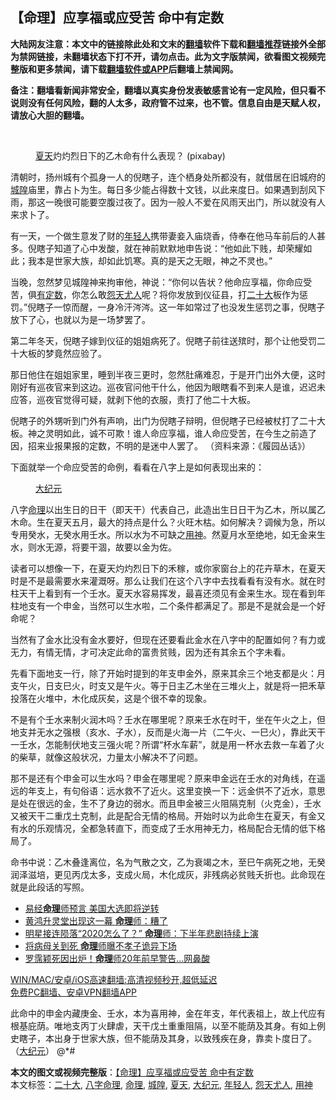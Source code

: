  <h2>【命理】应享福或应受苦 命中有定数</h2> <p class="notice"><b>大陆网友注意：本文中的链接除此处和文末的<a href="https://github.com/bannedbook/fanqiang" >翻墙</a>软件下载和<a href="https://github.com/killgcd/justmysocks/blob/master/README.md">翻墙推荐</a>链接外全部为禁网链接，未翻墙状态下打不开，请勿点击。此为文字版禁闻，欲看图文视频完整版和更多禁闻，请下载<a href="https://github.com/bannedbook/fanqiang">翻墙软件或APP</a>后翻墙上禁闻网。</p><p>备注：翻墙看新闻非常安全，翻墙以真实身份发表敏感言论有一定风险，但只看不说则没有任何风险，翻的人太多，政府管不过来，也不管。信息自由是天赋人权，请放心大胆的翻墙。</b></p>  <div class="entry"> <br /> <figure><figcaption class="wp-caption-text"><a href="https://www.bannedbook.org/bnews/tag/%e5%a4%8f%e5%a4%a9/" class="st_tag internal_tag" rel="tag" title="标签 夏天 下的日志">夏天</a>灼灼烈日下的乙木命有什么表现？ (pixabay)</figcaption></figure> <p>清朝时，扬州城有个孤身一人的倪瞎子，连个栖身处所都没有，就借居在旧城府的<a href="https://www.bannedbook.org/bnews/tag/%E5%9F%8E%E9%9A%8D/" class="st_tag internal_tag" rel="tag" title="标签 城隍 下的日志">城隍</a>庙里，靠占卜为生。每日多少能占得数十文钱，以此来度日。如果遇到刮风下雨，那这一晚很可能要空腹过夜了。因为一般人不爱在风雨天出门，所以就没有人来求卜了。</p> <p>有一天，一个做生意发了财的<a href="https://www.bannedbook.org/bnews/tag/%e5%b9%b4%e8%bd%bb%e4%ba%ba/" class="st_tag internal_tag" rel="tag" title="标签 年轻人 下的日志">年轻人</a>携带妻妾入庙烧香，侍奉在他马车前后的人甚多。倪瞎子知道了心中发酸，就在神前默默地申告说：“他如此下贱，却荣耀如此；我本是世家大族，却如此饥寒。真的是天之无眼，神之不灵也。”</p> <p>当晚，忽然梦见城隍神来拘审他，神说：“你何以告状？他命应享福，你命应受苦，俱<span class='wp_keywordlink'><a href="https://www.bannedbook.org/forum3/topic64.html" title="电子书：冥冥之中有定数" target="_blank">有定数</a></span>，你怎么敢<a href="https://www.bannedbook.org/bnews/tag/%E6%80%A8%E5%A4%A9%E5%B0%A4%E4%BA%BA/" class="st_tag internal_tag" rel="tag" title="标签 怨天尤人 下的日志">怨天尤人</a>呢？将你发放到仪征县，打<a href="https://www.bannedbook.org/bnews/tag/%E4%BA%8C%E5%8D%81%E5%A4%A7/" class="st_tag internal_tag" rel="tag" title="标签 二十大 下的日志">二十大</a>板作为惩罚。”倪瞎子一惊而醒，一身冷汗涔涔。这一年如常过了也没发生惩罚之事，倪瞎子放下了心，也就以为是一场梦罢了。</p>  <p>第二年冬天，倪瞎子嫁到仪征的姐姐病死了。倪瞎子前往送殡时，那个让他受罚二十大板的梦竟然应验了。</p> <p>那日他住在姐姐家里，睡到半夜三更时，忽然肚痛难忍，于是开门出外大便，这时刚好有巡夜官来到这边。巡夜官问他干什么，他因为眼瞎看不到来人是谁，迟迟未应答，巡夜官觉得可疑，就剥下他的衣服，责打了他二十大板。</p> <p>倪瞎子的外甥听到门外有声响，出门为倪瞎子辩明，但倪瞎子已经被杖打了二十大板。神之灵明如此，诚不可欺！谁人命应享福，谁人命应受苦，在今生之前造了因，招来业报果报的定数，不明的是迷中人罢了。 （资料来源：《履园丛话》）</p>  <p>下面就举一个命应受苦的命例，看看在八字上是如何表现出来的：</p> <figure style="width: 680px" class="wp-caption alignnone"><figcaption class="wp-caption-text"><a href="https://www.bannedbook.org/bnews/tag/%e5%a4%a7%e7%ba%aa%e5%85%83/" class="st_tag internal_tag" rel="tag" title="标签 大纪元 下的日志">大纪元</a></figcaption></figure> <p>八字<a href="https://www.bannedbook.org/bnews/tag/%E5%91%BD%E7%90%86/" class="st_tag internal_tag" rel="tag" title="标签 命理 下的日志">命理</a>以出生日的日干（即天干）代表自己，此造出生日日干为乙木，所以属乙木命。生在夏天五月，最大的持点是什么？火旺木枯。如何解决？调候为急，所以专用癸水，无癸水用壬水。所以水为不可缺之<a href="https://www.bannedbook.org/bnews/tag/%E7%94%A8%E7%A5%9E/" class="st_tag internal_tag" rel="tag" title="标签 用神 下的日志">用神</a>。然夏月水至绝地，如无金来生水，则水无源，将要干涸，故要以金为佐。</p> <p>读者可以想像一下，在夏天灼灼烈日下的禾稼，或你家窗台上的花卉草木，在夏天时是不是最需要水来灌溉呀。那么让我们在这个八字中去找看看有没有水。就在时柱天干上看到有一个壬水。夏天水容易挥发，最喜还须见有金来生水。现在看到年柱地支有一个申金，当然可以生水啦，二个条件都满足了。那是不是就会是一个好命呢？</p>  <p>当然有了金水比没有金水要好，但现在还要看此金水在八字中的配置如何？有力或无力，有情无情，才可决定此命的富贵贫贱，因为还有其余五个字未看。</p> <p>先看下面地支一行，除了开始时提到的年支申金外，原来其余三个地支都是火：月支午火，日支巳火，时支又是午火。等于日主乙木坐在三堆火上，就是将一把禾草投落在火堆中，木化成灰矣，这是个很不幸的现象。</p> <p>不是有个壬水来制火润木吗？壬水在哪里呢？原来壬水在时干，坐在午火之上，但地支并无水之强根（亥水、子水），反而是火海一片（二午火、一巳火），靠此天干一壬水，怎能制伏地支三强火呢？所谓“杯水车薪”，就是用一杯水去救一车着了火的柴草，就像这般状况，力量太小解决不了问题。</p>  <p>那不是还有个申金可以生水吗？申金在哪里呢？原来申金远在壬水的对角线，在遥远的年支上，有句俗语：远水救不了近火。这里变换一下：远金供不了近水，意思是处在很远的金，生不了身边的弱水。而且申金被三火阻隔克制（火克金），壬水又被天干二重戊土克制，此是配合无情的格局。开始时以为此命生在夏天，有金又有水的乐观情况，全都急转直下，而变成了壬水用神无力，格局配合无情的低下格局了。</p> <p>命书中说：乙木叠逢离位，名为气散之文，乙为衰竭之木，至巳午病死之地，无癸润泽滋培，更见丙戊太多，支成火局，木化成灰，非残病必贫贱夭折也。此命现在就是此段话的写照。</p> <ul class='op-related-articles' title='相关阅读'> <li><a href='https://www.bannedbook.org/bnews/funmedia/20201205/1442459.html' target='_blank'>易经<b>命理</b>师预言 美国大选即将逆转</a></li> <li><a href='https://www.bannedbook.org/bnews/yule/20200920/1399655.html' target='_blank'>黄鸿升灵堂出现这一幕 <b>命理</b>师：糟了</a></li> <li><a href='https://www.bannedbook.org/bnews/comments/20200916/1397623.html' target='_blank'>明星接连陨落“2020怎么了？” <b>命理</b>师：下半年悲剧持续上演</a></li> <li><a href='https://www.bannedbook.org/bnews/funmedia/20200907/1392153.html' target='_blank'>将病母关到死 <b>命理</b>师曝不孝子诡异下场</a></li> <li><a href='https://www.bannedbook.org/bnews/yule/20200813/1379492.html' target='_blank'>罗霈颖死因出炉！<b>命理</b>师20年前早警告…网鼻酸</a></li> </ul> <p class="texttj"> <a href="https://github.com/bannedbook/fanqiang/wiki/V2ray%E6%9C%BA%E5%9C%BA" target="_blank">WIN/MAC/安卓/iOS高速翻墙:高清视频秒开,超低延迟</a><br/> <a href="https://github.com/bannedbook/fanqiang/wiki/%E7%A6%81%E9%97%BB%E7%BD%91%E5%AE%89%E5%8D%93%E7%BF%BB%E5%A2%99%E6%96%B0%E9%97%BBAPP" target="_blank">免费PC翻墙、安卓VPN翻墙APP</a></p><p>此命中的申金内藏庚金、壬水，本为喜用神，金在年支，年代表祖上，故上代应有根基庇荫。唯地支丙丁火肆虐，天干戊土重重阻隔，以至不能荫及其身。有如上例史瞎子，本出身于世家大族，但不能荫及其身，以致残疾在身，靠卖卜度日了。（<span class='wp_keywordlink_affiliate'><a href="http://www.epochtimes.com/" title="大纪元" target="_blank">大纪元</a></span>） @*#</p><a name='sharetosocial'></a>       <div><b>本文的图文或视频完整版</b>：<a href='https://www.bannedbook.org/bnews/comments/20210112/1465706.html'>【命理】应享福或应受苦 命中有定数</a></div>  </div><!--END ENTRY--> <div class="postfooter"> <div>本文标签：<a href="https://www.bannedbook.org/bnews/tag/%E4%BA%8C%E5%8D%81%E5%A4%A7/" rel="tag">二十大</a>, <a href="https://www.bannedbook.org/bnews/tag/%E5%85%AB%E5%AD%97%E5%91%BD%E7%90%86/" rel="tag">八字命理</a>, <a href="https://www.bannedbook.org/bnews/tag/%E5%91%BD%E7%90%86/" rel="tag">命理</a>, <a href="https://www.bannedbook.org/bnews/tag/%E5%9F%8E%E9%9A%8D/" rel="tag">城隍</a>, <a href="https://www.bannedbook.org/bnews/tag/%e5%a4%8f%e5%a4%a9/" rel="tag">夏天</a>, <a href="https://www.bannedbook.org/bnews/tag/%e5%a4%a7%e7%ba%aa%e5%85%83/" rel="tag">大纪元</a>, <a href="https://www.bannedbook.org/bnews/tag/%e5%b9%b4%e8%bd%bb%e4%ba%ba/" rel="tag">年轻人</a>, <a href="https://www.bannedbook.org/bnews/tag/%E6%80%A8%E5%A4%A9%E5%B0%A4%E4%BA%BA/" rel="tag">怨天尤人</a>, <a href="https://www.bannedbook.org/bnews/tag/%E7%94%A8%E7%A5%9E/" rel="tag">用神</a></div>  </div><!--END POSTFOOTER--> 